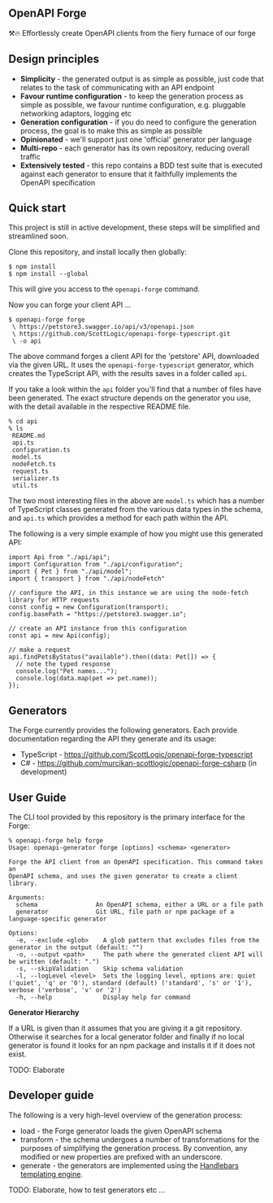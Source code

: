 ## OpenAPI Forge

⚒️🔥  Effortlessly create OpenAPI clients from the fiery furnace of our forge 

## Design principles

 - **Simplicity** - the generated output is as simple as possible, just code that relates to the task of communicating with an API endpoint
 - **Favour runtime configuration** - to keep the generation process as simple as possible, we favour runtime configuration, e.g. pluggable networking adaptors, logging etc
 - **Generation configuration** - if you do need to configure the generation process, the goal is to make this as simple as possible
 - **Opinionated** - we'll support just one 'official' generator per language
 - **Multi-repo** - each generator has its own repository, reducing overall traffic
 - **Extensively tested** - this repo contains a BDD test suite that is executed against each generator to ensure that it faithfully implements the OpenAPI specification

## Quick start

This project is still in active development, these steps will be simplified and streamlined soon.

Clone this repository, and install locally then globally:

~~~
$ npm install
$ npm install --global
~~~

This will give you access to the `openapi-forge` command. 

Now you can forge your client API ...

~~~
$ openapi-forge forge
 \ https://petstore3.swagger.io/api/v3/openapi.json
 \ https://github.com/ScottLogic/openapi-forge-typescript.git
 \ -o api
~~~

The above command forges a client API for the 'petstore' API, downloaded via the given URL. It uses the `openapi-forge-typescript` generator, which creates the TypeScript API, with the results saves in a folder called `api`.

If you take a look within the `api` folder you'll find that a number of files have been generated. The exact structure depends on the generator you use, with the detail available in the respective README file. 

~~~
% cd api
% ls
 README.md
 api.ts
 configuration.ts
 model.ts
 nodeFetch.ts
 request.ts
 serializer.ts
 util.ts
~~~

The two most interesting files in the above are `model.ts` which has a number of TypeScript classes generated from the various data types in the schema, and `api.ts` which provides a method for each path within the API. 

The following is a very simple example of how you might use this generated API:

~~~
import Api from "./api/api";
import Configuration from "./api/configuration";
import { Pet } from "./api/model";
import { transport } from "./api/nodeFetch"

// configure the API, in this instance we are using the node-fetch library for HTTP requests
const config = new Configuration(transport);
config.basePath = "https://petstore3.swagger.io";

// create an API instance from this configuration
const api = new Api(config);

// make a request
api.findPetsByStatus("available").then((data: Pet[]) => {
  // note the typed response
  console.log("Pet names...");
  console.log(data.map(pet => pet.name));
});
~~~

## Generators

The Forge currently provides the following generators. Each provide documentation regarding the API they generate and its usage:

 - TypeScript - https://github.com/ScottLogic/openapi-forge-typescript
 - C# - https://github.com/murcikan-scottlogic/openapi-forge-csharp (in development)

## User Guide

The CLI tool provided by this repository is the primary interface for the Forge:

~~~
% openapi-forge help forge                                                    
Usage: openapi-generator forge [options] <schema> <generator>

Forge the API client from an OpenAPI specification. This command takes an
OpenAPI schema, and uses the given generator to create a client library.

Arguments:
  schema                An OpenAPI schema, either a URL or a file path
  generator             Git URL, file path or npm package of a language-specific generator

Options:
  -e, --exclude <glob>    A glob pattern that excludes files from the generator in the output (default: "")
  -o, --output <path>     The path where the generated client API will be written (default: ".")
  -s, --skipValidation    Skip schema validation
  -l, --logLevel <level>  Sets the logging level, options are: quiet ('quiet', 'q' or '0'), standard (default) ('standard', 's' or '1'), verbose ('verbose', 'v' or '2')
  -h, --help              Display help for command
~~~

**Generator Hierarchy**

If a URL is given than it assumes that you are giving it a git repository. Otherwise it searches for a local generator folder and finally if no local generator is found it looks for an npm package and installs it if it does not exist.

TODO: Elaborate

## Developer guide

The following is a very high-level overview of the generation process:

 - load - the Forge generator loads the given OpenAPI schema
 - transform - the schema undergoes a number of transformations for the purposes of simplifying the generation process. By convention, any modified or new properties are prefixed with an underscore.
 - generate - the generators are implemented using the [Handlebars templating engine](https://handlebarsjs.com/). 

TODO: Elaborate, how to test generators etc ...
